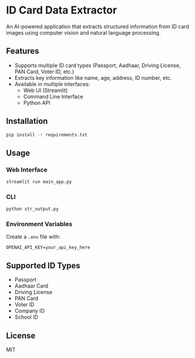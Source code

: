 # ID Card Data Extractor

An AI-powered application that extracts structured information from ID card images using computer vision and natural language processing.

## Features

- Supports multiple ID card types (Passport, Aadhaar, Driving License, PAN Card, Voter ID, etc.)
- Extracts key information like name, age, address, ID number, etc.
- Available in multiple interfaces:
  - Web UI (Streamlit)
  - Command Line Interface
  - Python API

## Installation

```bash
pip install -r requirements.txt
```

## Usage

### Web Interface
```bash
streamlit run main_app.py
```

### CLI
```bash
python str_output.py
```

### Environment Variables
Create a `.env` file with:
```
OPENAI_API_KEY=your_api_key_here
```

## Supported ID Types
- Passport
- Aadhaar Card
- Driving License
- PAN Card
- Voter ID
- Company ID
- School ID

## License
MIT
